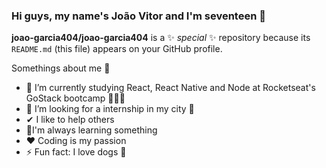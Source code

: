 ### Hi guys, my name's João Vitor and I'm seventeen  👋


**joao-garcia404/joao-garcia404** is a ✨ _special_ ✨ repository because its `README.md` (this file) appears on your GitHub profile.

Somethings about me 👦

- 📘 I’m currently studying React, React Native and Node at Rocketseat's GoStack bootcamp 🚀🚀🚀
- 🔎 I’m looking for a internship in my city 🌆
- ✔ I like to help others 
- 💎I'm always learning something 
- ❤ Coding is my passion 
- ⚡ Fun fact: I love dogs 🐶

